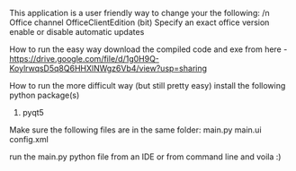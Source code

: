 This application is a user friendly way to change your the following: /n
  Office channel
  OfficeClientEdition (bit)
  Specify an exact office version 
  enable or disable automatic updates

How to run the easy way
  download the compiled code and exe from here - https://drive.google.com/file/d/1g0H9Q-KoylrwqsD5q8Q6HHXlNWgz6Vb4/view?usp=sharing
  
How to run the more difficult way (but still pretty easy)
  install the following python package(s)
  1. pyqt5
  
  Make sure the following files are in the same folder:
    main.py
    main.ui
    config.xml
   
   run the main.py python file from an IDE or from command line and voila :)
  

